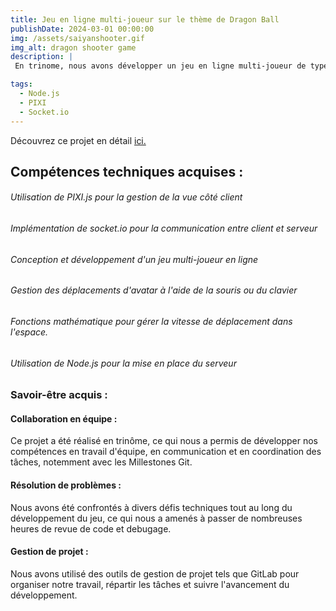 ```yaml
---
title: Jeu en ligne multi-joueur sur le thème de Dragon Ball
publishDate: 2024-03-01 00:00:00
img: /assets/saiyanshooter.gif
img_alt: dragon shooter game
description: |
 En trinome, nous avons développer un jeu en ligne multi-joueur de type "shoot them up" inspiré de l'univers de Dragon Ball. Les joueurs pourront s'affronter en ligne dans des combats épiques, contrôlant des personnages inspirés des célèbres guerriers de Dragon Ball. Le jeu comprendra des fonctionnalités telles que le choix de pseudo et d'options de personnalisation, la gestion de la difficulté des parties en cours, l'affichage des meilleurs scores, ainsi que la possibilité de rejoindre un ami en ligne !

tags:
  - Node.js
  - PIXI
  - Socket.io
---
```


 Découvrez ce projet en détail <a href="https://github.com/Selim-Hamza/dragonShooter">ici.</a>

## Compétences techniques acquises :

###### Utilisation de PIXI.js pour la gestion de la vue côté client

###### Implémentation de socket.io pour la communication entre client et serveur

###### Conception et développement d'un jeu multi-joueur en ligne

###### Gestion des déplacements d'avatar à l'aide de la souris ou du clavier

###### Fonctions mathématique pour gérer la vitesse de déplacement dans l'espace.

###### Utilisation de Node.js pour la mise en place du serveur

### Savoir-être acquis :

#### Collaboration en équipe : 
Ce projet a été réalisé en trinôme, ce qui nous a permis de développer nos compétences en travail d'équipe, en communication et en coordination des tâches, notemment avec les Millestones Git.

#### Résolution de problèmes : 
Nous avons été confrontés à divers défis techniques tout au long du développement du jeu, ce qui nous a amenés à passer de nombreuses heures de revue de code et debugage.

#### Gestion de projet : 
 Nous avons utilisé des outils de gestion de projet tels que GitLab pour organiser notre travail, répartir les tâches et suivre l'avancement du développement.



